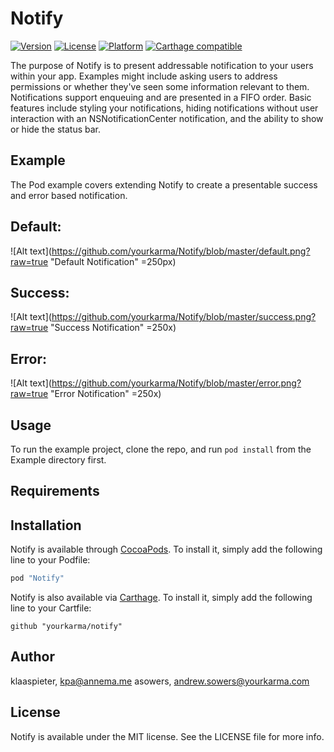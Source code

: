 # Notify

[![Version](https://img.shields.io/cocoapods/v/Notify.svg?style=flat)](http://cocoapods.org/pods/Notify)
[![License](https://img.shields.io/cocoapods/l/Notify.svg?style=flat)](http://cocoapods.org/pods/Notify)
[![Platform](https://img.shields.io/cocoapods/p/Notify.svg?style=flat)](http://cocoapods.org/pods/Notify)
[![Carthage compatible](https://img.shields.io/badge/Carthage-compatible-4BC51D.svg?style=flat)](https://github.com/Carthage/Carthage)

The purpose of Notify is to present addressable notification to your users within your app.
Examples might include asking users to address permissions or whether they've seen some information relevant to them.
Notifications support enqueuing and are presented in a FIFO order.
Basic features include styling your notifications, hiding notifications without user interaction with an NSNotificationCenter notification, and the ability to show or hide the status bar.


## Example
The Pod example covers extending Notify to create a presentable success and error based notification.

## Default:

![Alt text](https://github.com/yourkarma/Notify/blob/master/default.png?raw=true "Default Notification" =250px)

## Success:

![Alt text](https://github.com/yourkarma/Notify/blob/master/success.png?raw=true "Success Notification" =250x)

## Error:

![Alt text](https://github.com/yourkarma/Notify/blob/master/error.png?raw=true "Error Notification" =250x)

## Usage

To run the example project, clone the repo, and run `pod install` from the Example directory first.

## Requirements

## Installation

Notify is available through [CocoaPods](http://cocoapods.org). To install
it, simply add the following line to your Podfile:

```ruby
pod "Notify"
```

Notify is also available via [Carthage](https://github.com/Carthage/Carthage). To install
it, simply add the following line to your Cartfile:

```
github "yourkarma/notify"
```


## Author

klaaspieter, kpa@annema.me
asowers, andrew.sowers@yourkarma.com

## License

Notify is available under the MIT license. See the LICENSE file for more info.
